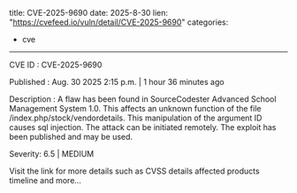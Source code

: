  
title: CVE-2025-9690
date: 2025-8-30
lien: "https://cvefeed.io/vuln/detail/CVE-2025-9690"
categories:
  - cve
---

CVE ID : CVE-2025-9690

Published :  Aug. 30
2025
2:15 p.m. | 1 hour
36 minutes ago

Description : A flaw has been found in SourceCodester Advanced School Management System 1.0. This affects an unknown function of the file /index.php/stock/vendordetails. This manipulation of the argument ID causes sql injection. The attack can be initiated remotely. The exploit has been published and may be used.

Severity: 6.5 | MEDIUM

Visit the link for more details
such as CVSS details
affected products
timeline
and more...
